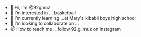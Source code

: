 - 👋 Hi, I’m @92gmuz
- 👀 I’m interested in ... basketball
- 🌱 I’m currently learning ...at Mary's kibabii boys high school 
- 💞️ I’m looking to collaborate on ...
- 📫 How to reach me ...follow 92.g_muz on Instagram

<!---
92gmuz/92gmuz is a ✨ special ✨ repository because its `README.md` (this file) appears on your GitHub profile.
You can click the Preview link to take a look at your changes.
--->
